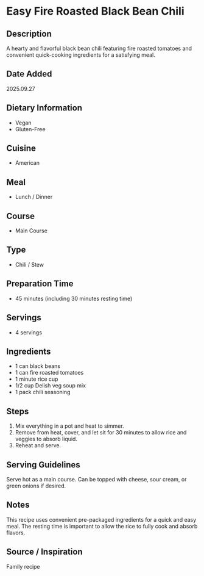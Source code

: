 # Easy Fire Roasted Black Bean Chili

## Description
A hearty and flavorful black bean chili featuring fire roasted tomatoes and convenient quick-cooking ingredients for a satisfying meal.

## Date Added
2025.09.27

## Dietary Information
- Vegan
- Gluten-Free

## Cuisine
- American

## Meal
- Lunch / Dinner

## Course
- Main Course

## Type
- Chili / Stew

## Preparation Time
- 45 minutes (including 30 minutes resting time)

## Servings
- 4 servings

## Ingredients
- 1 can black beans
- 1 can fire roasted tomatoes 
- 1 minute rice cup
- 1/2 cup Delish veg soup mix
- 1 pack chili seasoning

## Steps
1. Mix everything in a pot and heat to simmer.
2. Remove from heat, cover, and let sit for 30 minutes to allow rice and veggies to absorb liquid.
3. Reheat and serve.

## Serving Guidelines
Serve hot as a main course. Can be topped with cheese, sour cream, or green onions if desired.

## Notes
This recipe uses convenient pre-packaged ingredients for a quick and easy meal. The resting time is important to allow the rice to fully cook and absorb flavors.

## Source / Inspiration
Family recipe

